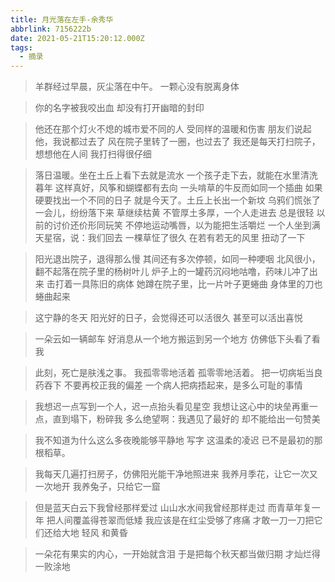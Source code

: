```yaml
---
title: 月光落在左手-余秀华
abbrlink: 7156222b
date: 2021-05-21T15:20:12.000Z
tags:
  - 摘录
---
```


> 羊群经过早晨，灰尘落在中午。
> 一颗心没有脱离身体

> 你的名字被我咬出血 却没有打开幽暗的封印

> 他还在那个灯火不熄的城市爱不同的人
> 受同样的温暖和伤害
> 朋友们说起他，我说都过去了
> 风在院子里转了一圈，也过去了
> 我还是每天打扫院子，想想他在人间
> 我打扫得很仔细

<!--more-->

> 落日温暖。坐在土丘上看下去就是流水
> 一个孩子走下去，就能在水里清洗暮年
> 这样真好，风筝和蝴蝶都有去向
> 一头啃草的牛反而如同一个插曲
> 如果硬要找出一个不同的日子
> 就是今天了。土丘上长出一个新坟
> 乌鸦们慌张了一会儿，纷纷落下来
> 草继续枯黄
> 不管厚土多厚，一个人走进去
> 总是很轻
> 以前的讨价还价形同玩笑
> 不停地运动嘴唇，以为能把生活嚼烂
> 一个人坐到满天星宿，说：我们回去
> 一棵草怔了很久
> 在若有若无的风里
> 扭动了一下

> 阳光退出院子，退得那么慢
> 其间还有多次停顿，如同一种哽咽
> 北风很小，翻不起落在院子里的杨树叶儿
> 炉子上的一罐药沉闷地咕噜，药味儿冲了出来
> 击打着一具陈旧的病体
> 她蹲在院子里，比一片叶子更蜷曲
> 身体里的刀也蜷曲起来

> 这宁静的冬天
> 阳光好的日子，会觉得还可以活很久
> 甚至可以活出喜悦

> 一朵云如一辆邮车
> 好消息从一个地方搬运到另一个地方
> 仿佛低下头看了看我

> 此刻，死亡是肤浅之事。
> 我孤零零地活着 孤零零地活着。
> 把一切病垢当良药吞下
> 不要再校正我的偏差
> 一个病人把病捂起来，是多么可耻的事情

> 我想迟一点写到一个人，迟一点抬头看见星空
> 我想让这心中的块垒再重一点，直到塌下，粉碎我
> 多么绝望啊：我遇见了最好的
> 却不能给出一句赞美

> 我不知道为什么这么多夜晚能够平静地 写字
> 这温柔的凌迟
> 已不是最初的那根稻草。

> 我每天几遍打扫房子，仿佛阳光能干净地照进来
> 我养月季花，让它一次又一次地开
> 我养兔子，只给它一窟

> 但是蓝天白云下我曾经那样爱过
> 山山水水间我曾经那样走过
> 而青草年复一年
> 把人间覆盖得苍翠而低矮
> 我应该是在红尘受够了疼痛
> 才敢一刀一刀把它们还给大地 轻风 和黄昏

> 一朵花有果实的内心，一开始就含泪
> 于是把每个秋天都当做归期
> 才灿烂得 一败涂地
